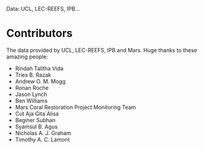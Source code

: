 Data: UCL, LEC-REEFS, IPB...

# Contributors

The data provided by UCL, LEC-REEFS, IPB and Mars.
Huge thanks to these amazing people:

- Rindah Talitha Vida
- Tries B. Razak
- Andrew O. M. Mogg
- Ronan Roche
- Jason Lynch
- Ben Williams
- Mars Coral Restoration Project Monitoring Team
- Cut Aja Gita Alisa
- Beginer Subhan
- Syamsul B. Agus
- Nicholas A. J. Graham
- Timothy A. C. Lamont
